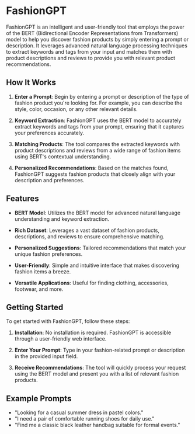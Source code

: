 # FashionGPT

FashionGPT is an intelligent and user-friendly tool that employs the power of the BERT (Bidirectional Encoder Representations from Transformers) model to help you discover fashion products by simply entering a prompt or description. It leverages advanced natural language processing techniques to extract keywords and tags from your input and matches them with product descriptions and reviews to provide you with relevant product recommendations.

## How It Works

1. **Enter a Prompt**: Begin by entering a prompt or description of the type of fashion product you're looking for. For example, you can describe the style, color, occasion, or any other relevant details.

2. **Keyword Extraction**: FashionGPT uses the BERT model to accurately extract keywords and tags from your prompt, ensuring that it captures your preferences accurately.

3. **Matching Products**: The tool compares the extracted keywords with product descriptions and reviews from a wide range of fashion items using BERT's contextual understanding.

4. **Personalized Recommendations**: Based on the matches found, FashionGPT suggests fashion products that closely align with your description and preferences.

## Features

- **BERT Model**: Utilizes the BERT model for advanced natural language understanding and keyword extraction.

- **Rich Dataset**: Leverages a vast dataset of fashion products, descriptions, and reviews to ensure comprehensive matching.

- **Personalized Suggestions**: Tailored recommendations that match your unique fashion preferences.

- **User-Friendly**: Simple and intuitive interface that makes discovering fashion items a breeze.

- **Versatile Applications**: Useful for finding clothing, accessories, footwear, and more.

## Getting Started

To get started with FashionGPT, follow these steps:

1. **Installation**: No installation is required. FashionGPT is accessible through a user-friendly web interface.

2. **Enter Your Prompt**: Type in your fashion-related prompt or description in the provided input field.

3. **Receive Recommendations**: The tool will quickly process your request using the BERT model and present you with a list of relevant fashion products.

## Example Prompts

- "Looking for a casual summer dress in pastel colors."
- "I need a pair of comfortable running shoes for daily use."
- "Find me a classic black leather handbag suitable for formal events."

